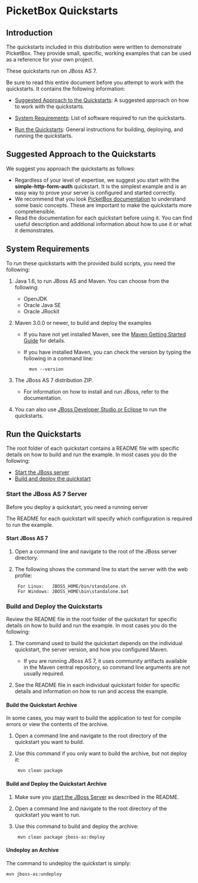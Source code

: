 PicketBox Quickstarts
==============

Introduction
-----------

The quickstarts included in this distribution were written to demonstrate PicketBox. They provide small, specific, working examples that can be used as a reference for your own project.

These quickstarts run on JBoss AS 7.

Be sure to read this entire document before you attempt to work with the quickstarts. It contains the following information:

* [Suggested Approach to the Quickstarts](#suggestedApproach): A suggested approach on how to work with the quickstarts.

* [System Requirements](#systemrequirements): List of software required to run the quickstarts.

* [Run the Quickstarts](#runningquickstarts): General instructions for building, deploying, and running the quickstarts.

<a id="suggestedApproach"></a>
Suggested Approach to the Quickstarts 
--------------------------------------

We suggest you approach the quickstarts as follows:

* Regardless of your level of expertise, we suggest you start with the **simple-http-form-auth** quickstart. It is the simplest example and is an easy way to prove your server is configured and started correctly.
* We recommend that you look [PicketBox documentation](https://docs.jboss.org/author/display/SECURITY/) to understand some basic concepts. These are important to make the quickstarts more comprehensible.
* Read the documentation for each quickstart before using it. You can find useful description and additional information about how to use it or what it demonstrates.

<a id="systemrequirements"></a>
System Requirements 
-------------

To run these quickstarts with the provided build scripts, you need the following:

1. Java 1.6, to run JBoss AS and Maven. You can choose from the following:
    * OpenJDK
    * Oracle Java SE
    * Oracle JRockit

2. Maven 3.0.0 or newer, to build and deploy the examples
    * If you have not yet installed Maven, see the [Maven Getting Started Guide](http://maven.apache.org/guides/getting-started/index.html) for details.
    * If you have installed Maven, you can check the version by typing the following in a command line:

            mvn --version 

3. The JBoss AS 7 distribution ZIP.
    * For information on how to install and run JBoss, refer to the documentation.

4. You can also use [JBoss Developer Studio or Eclipse](#useeclipse) to run the quickstarts.

<a id="runningquickstarts"></a>
Run the Quickstarts 
-------------------

The root folder of each quickstart contains a README file with specific details on how to build and run the example. In most cases you do the following:

* [Start the JBoss server](#startjboss)
* [Build and deploy the quickstart](#buildanddeploy)

<a id="startjboss"></a>
### Start the JBoss AS 7 Server

Before you deploy a quickstart, you need a running server 

The README for each quickstart will specify which configuration is required to run the example.

#### Start JBoss AS 7

1. Open a command line and navigate to the root of the JBoss server directory.
2. The following shows the command line to start the server with the web profile:

        For Linux:   JBOSS_HOME/bin/standalone.sh
        For Windows: JBOSS_HOME\bin\standalone.bat

<a id="buildanddeploy"></a>
### Build and Deploy the Quickstarts 

Review the README file in the root folder of the quickstart for specific details on how to build and run the example. In most cases you do the following:

1. The command used to build the quickstart depends on the individual quickstart, the server version, and how you configured Maven.

	* If you are running JBoss AS 7, it uses community artifacts available in the Maven central repository, so command line arguments are not usually required.

2. See the README file in each individual quickstart folder for specific details and information on how to run and access the example.

#### Build the Quickstart Archive

In some cases, you may want to build the application to test for compile errors or view the contents of the archive. 

1. Open a command line and navigate to the root directory of the quickstart you want to build.
2. Use this command if you only want to build the archive, but not deploy it:
	
		mvn clean package

#### Build and Deploy the Quickstart Archive

1. Make sure you [start the JBoss Server](#startjboss) as described in the README.
2. Open a command line and navigate to the root directory of the quickstart you want to run.
3. Use this command to build and deploy the archive:

		mvn clean package jboss-as:deploy

#### Undeploy an Archive

The command to undeploy the quickstart is simply: 

	mvn jboss-as:undeploy